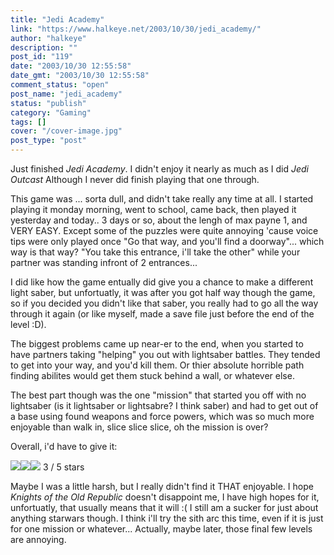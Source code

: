 ```yaml
---
title: "Jedi Academy"
link: "https://www.halkeye.net/2003/10/30/jedi_academy/"
author: "halkeye"
description: ""
post_id: "119"
date: "2003/10/30 12:55:58"
date_gmt: "2003/10/30 12:55:58"
comment_status: "open"
post_name: "jedi_academy"
status: "publish"
category: "Gaming"
tags: []
cover: "/cover-image.jpg"
post_type: "post"
---
```


Just finished _Jedi Academy_. I didn't enjoy it nearly as much as I did _Jedi Outcast_ Although I never did finish playing that one through.

This game was ... sorta dull, and didn't take really any time at all. I started playing it monday morning, went to school, came back, then played it yesterday and today.. 3 days or so, about the lengh of max payne 1, and VERY EASY. Except some of the puzzles were quite annoying 'cause voice tips were only played once "Go that way, and you'll find a doorway"... which way is that way? "You take this entrance, i'll take the other" while your partner was standing infront of 2 entrances...

I did like how the game entually did give you a chance to make a different light saber, but unfortuatly, it was after you got half way though the game, so if you decided you didn't like that saber, you really had to go all the way through it again (or like myself, made a save file just before the end of the level :D).

The biggest problems came up near-er to the end, when you started to have partners taking "helping" you out with lightsaber battles. They tended to get into your way, and you'd kill them. Or thier absolute horrible path finding abilites would get them stuck behind a wall, or whatever else.

The best part though was the one "mission" that started you off with no lightsaber (is it lightsaber or lightsabre? I think saber) and had to get out of a base using found weapons and force powers, which was so much more enjoyable than walk in, slice slice slice, oh the mission is over?

Overall, i'd have to give it:  

![](/img/star.gif)![](/img/star.gif)![](/img/star.gif) 3 / 5 stars

Maybe I was a little harsh, but I really didn't find it THAT enjoyable. I hope _Knights of the Old Republic_ doesn't disappoint me, I have high hopes for it, unfortuatly, that usually means that it will :( I still am a sucker for just about anything starwars though. I think i'll try the sith arc this time, even if it is just for one mission or whatever... Actually, maybe later, those final few levels are annoying.